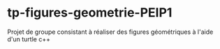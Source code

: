 # tp-figures-geometrie-PEIP1
Projet de groupe consistant à réaliser des figures géométriques à l'aide d'un turtle c++
